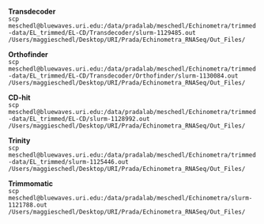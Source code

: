 
**Transdecoder**   
`scp meschedl@bluewaves.uri.edu:/data/pradalab/meschedl/Echinometra/trimmed-data/EL_trimmed/EL-CD/Transdecoder/slurm-1129485.out /Users/maggieschedl/Desktop/URI/Prada/Echinometra_RNASeq/Out_Files/`


**Orthofinder**  
`scp meschedl@bluewaves.uri.edu:/data/pradalab/meschedl/Echinometra/trimmed-data/EL_trimmed/EL-CD/Transdecoder/Orthofinder/slurm-1130084.out /Users/maggieschedl/Desktop/URI/Prada/Echinometra_RNASeq/Out_Files/`

**CD-hit**  
`scp meschedl@bluewaves.uri.edu:/data/pradalab/meschedl/Echinometra/trimmed-data/EL_trimmed/EL-CD/slurm-1128992.out /Users/maggieschedl/Desktop/URI/Prada/Echinometra_RNASeq/Out_Files/`

**Trinity**  
`scp meschedl@bluewaves.uri.edu:/data/pradalab/meschedl/Echinometra/trimmed-data/EL_trimmed/slurm-1125446.out /Users/maggieschedl/Desktop/URI/Prada/Echinometra_RNASeq/Out_Files/`

**Trimmomatic**  
`scp meschedl@bluewaves.uri.edu:/data/pradalab/meschedl/Echinometra/slurm-1121788.out /Users/maggieschedl/Desktop/URI/Prada/Echinometra_RNASeq/Out_Files/`
